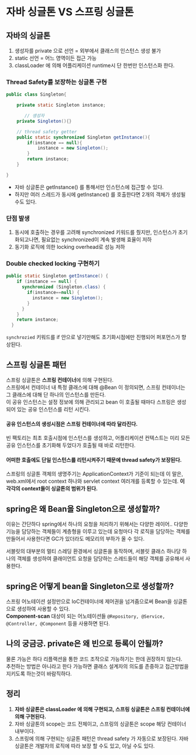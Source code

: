 # 자바 싱글톤 VS 스프링 싱글톤

## 자바의 싱글톤
1. 생성자를 private 으로 선언 = 외부에서 클래스의 인스턴스 생성 불가
2. static 선언 = 어느 영역이든 접근 가능
3. classLoader 에 의해 어플리케이션 runtime시 단 한번만 인스턴스화 한다.

### Thread Safety를 보장하는 싱글톤 구현
```java
public class Singleton{

    private static Singleton instance;

       // 생성자
    private Singleton(){}

    // thread safety getter
    public static synchronized Singleton getInstance(){
        if(instance == null){
            instance = new Singleton();
        }
        return instance;
    }

}
```

* 자바 싱글톤은 getInstance() 를 통해서만 인스턴스에 접근할 수 있다.
* 하지만 여러 스레드가 동시에 getInstance() 를 호출한다면 2개의 객체가 생성될 수도 있다.

### 단점 발생
1. 동시에 호출하는 경우를 고려해 synchronized 키워드를 줬지만, 인스턴스가 초기화되고나면, 필요없는 synchronized이 계속 발생해 효율이 저하
2. 동기화 로직에 의한 locking overhead로 성능 저하

### Double checked locking 구현하기
```java
public static Singleton getInstance() { 
    if (instance == null) { 
      synchronized (Singleton.class) { 
        if(instance==null) { 
          instance = new Singleton(); 
        } 
      } 
    } 
    return instance; 
  } 
```

`synchrozied` 키워드를 if 안으로 넣기만해도 초기화시점에만 진행되어 퍼포먼스가 향상된다. 

## 스프링 싱글톤 패턴
스프링 싱글톤은 **스프링 컨테이너**에 의해 구현된다.  
스프링에서 컨테이너 내 특정 클래스에 대해 @Bean 이 정의되면, 스프링 컨테이너는 그 클래스에 대해 단 하나의 인스턴스를 만든다.  
이 공유 인스턴스는 설정 정보에 의해 관리되고 bean 이 호출될 때마다 스프링은 생성되어 있는 공유 인스턴스를 리턴 시킨다.  

#### 공유 인스턴스의 생성시점은 스프링 컨테이너에 따라 달라진다.
빈 팩토리는 최초 호출시점에 인스턴스를 생성하고, 어플리케이션 컨텍스트는 미리 모든 공유 인스턴스를 초기화해 두었다가 호출될 때 바로 리턴한다.  

#### 어떠한 호출에도 단일 인스턴스를 리턴시켜주기 때문에 thread safety가 보장된다.
스프링의 싱글톤 객체의 생명주기는 ApplicationContext가 기준이 되는데 이 말은, web.xml에서 root context 하나와 servlet context 여러개를 등록할 수 있는데. **이 각각의 context들이 싱글톤의 범위가 된다.**

## spring은 왜 Bean을 Singleton으로 생성할까?
이유는 간단하다 spring에서 하나의 요청을 처리하기 위해서는 다양한 레이어.. 다양한 기능을 담당하는 객체들이 계층형을 이루고 있는데 요청마다 각 로직을 담당하는 객체를 만들어서 사용한다면 GC가 있더라도 메모리의 부하가 올 수 있다.

서블릿의 대부분의 멀티 스레딩 환경에서 싱글톤을 동작하며, 서블릿 클래스 하나당 하나의 객체를 생성하여 클래이언트 요청을 담당하는 스레드들이 해당 객체를 공유해서 사용한다.

## spring은 어떻게 bean을 Singleton으로 생성할까?
스프링 어노테이션 설정만으로 IoC컨테이너에 제어권을 넘겨줌으로써 Bean을 싱글톤으로 생성하여 사용할 수 있다.  
**Component-scan** 대상이 되는 어노테이션들 `@Repository, @Service, @Controller, @Component` 등을 사용하면 된다.

## 나의 궁금긍. private은 왜 빈으로 등록이 안될까?
물론 가능은 하다 리플랙션을 통한 코드 조작으로 가능하기는 한데 권장하지 않는다.  
추천하는 방법은 아니라고 한다 가능하면 클래스 설계자의 의도를 존중하고 접근방법을 지키도록 하는것이 바람직하다.

## 정리
1. **자바 싱글톤은 classLoader 에 의해 구현되고, 스프링 싱글톤은 스프링 컨테이너에 의해 구현된다.**
2. 자바 싱글톤의 scope는 코드 전체이고, 스프링의 싱글톤은 scope 해당 컨테이너 내부이다.
3. 스프링에 의해 구현되는 싱글톤 패턴은 thread safety 가 자동으로 보장된다. 자바 싱글톤은 개발자의 로직에 따라 보장 할 수도 있고, 아닐 수도 있다.